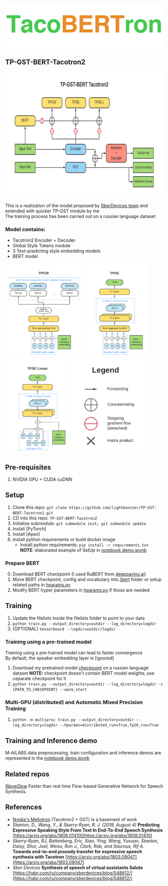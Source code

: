 ![TacoBERTron](images/TacoBERTron_icon.png)

## TP-GST-BERT-Tacotron2 
<img src="images/TP-GST-BERT T2.png" height=400>

This is a realization of the model proposed by [SberDevices team](https://m.habr.com/ru/company/sberdevices/blog/548812) and extended with quicker TP-GST module by me  
The training process has been carried out on a russian language dataset
### Model contains:
* Tacotron2 Encoder + Decoder
* Global Style Tokens module
* 3 Text-predicting style embedding models
* BERT model

<p align="left">
    <img src="images/TPCW.png" height=300>
    <img src="images/TPSE.png" height=300>
    <img src="images/TPSELinear.png" height=300>
    <img src="images/Legend.png" height=300>
</p>

## Pre-requisites
1. NVIDIA GPU + CUDA cuDNN

## Setup
1. Clone this repo: `git clone https://github.com/lightbooster/TP-GST-BERT-Tacotron2.git`
2. CD into this repo: `TP-GST-BERT-Tacotron2`
3. Initialize submodule: `git submodule init; git submodule update`
4. Install [PyTorch]
5. Install [Apex]
6. Install python requirements or build docker image 
    - Install python requirements: `pip install -r requirements.txt`  
**NOTE**: elaborated example of SetUp in [notebook demo.ipynb](./demo.ipynb)

### Prepare BERT
0. Download BERT checkpoint (I used RuBERT from [deeppavlov.ai](http://docs.deeppavlov.ai/en/master/features/models/bert.html))
1. Move BERT checkpoint, config and vocabulary into [/bert](./bert) folder or setup related paths in [hparams.py](/hparams.py)
2. Modify BERT hyper parameters in [hparams.py](/hparams.py) if those are needed


## Training
1. Update the filelists inside the filelists folder to point to your data
2. `python train.py --output_directory=outdir --log_directory=logdir`
3. (OPTIONAL) `tensorboard --logdir=outdir/logdir`

### Training using a pre-trained model
Training using a pre-trained model can lead to faster convergence  
By default, the speaker embedding layer is [ignored]

1. Download my pretrained model [checkpoint](https://drive.google.com/file/d/109-XGAOfIVnyoKXgKGr1Pt5dLl6Ad2tP/view?usp=sharing) on a russian language dataset 
**NOTE:** checkpoint doesn't contain BERT model weights, use ceparate checkpoint for it
2. `python train.py --output_directory=outdir --log_directory=logdir -c {PATH_TO_CHECKPOINT} --warm_start`

### Multi-GPU (distributed) and Automatic Mixed Precision Training
1. `python -m multiproc train.py --output_directory=outdir --log_directory=logdir --hparams=distributed_run=True,fp16_run=True`

## Training and Inference demo
M-AILABS data preprocessing, train configuration and inference demos are represented in the [notebook demo.ipynb](./demo.ipynb)

## Related repos
[WaveGlow](https://github.com/NVIDIA/WaveGlow) Faster than real time Flow-based
Generative Network for Speech Synthesis.

## References
* [Nvidia's Mellotron](https://github.com/NVIDIA/mellotron) (Tacotron2 + GST) is a basement of work
* *Stanton, D., Wang, Y., & Skerry-Ryan, R. J. (2018, August 4)* **Predicting Expressive Speaking Style From Text In End-To-End Speech Synthesis** [https://arxiv.org/abs/1808.01410](https://arxiv.org/abs/1808.01410)
* *Skerry-Ryan, RJ, Battenberg, Eric, Xiao, Ying, Wang, Yuxuan, Stanton, Daisy, Shor, Joel, Weiss, Ron J., Clark, Rob, and Saurous, Rif A.* **Towards end-to-end prosody transfer for 	expressive speech synthesis with Tacotron** [https://arxiv.org/abs/1803.09047](https://arxiv.org/abs/1803.09047)
* *Sber Devices* **Synthesis of speech of virtual assistants Salute** [https://habr.com/ru/company/sberdevices/blog/548812/](https://habr.com/ru/company/sberdevices/blog/548812/)

